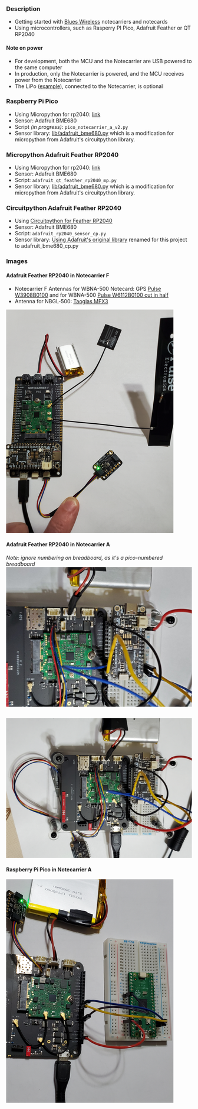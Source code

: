 ### Description
* Getting started with [Blues Wireless](https://blues.io) notecarriers and notecards
* Using microcontrollers, such as Rasperry PI Pico, Adafruit Feather or QT RP2040

#### Note on power
* For development, both the MCU and the Notecarrier are USB powered to the same computer
* In production, only the Notecarrier is powered, and the MCU receives power from the Notecarrier
* The LiPo ([example](https://www.adafruit.com/product/2011)), connected to the Notecarrier, is optional

### Raspberry Pi Pico
* Using Micropython for rp2040: [link](https://micropython.org/download/rp2-pico/)
* Sensor: Adafruit BME680
* Script _(in progress)_: `pico_notecarrier_a_v2.py`
* Sensor library: [lib/adafruit_bme680.py](https://github.com/bsatrom/notecard-pico) which is a modification for micropython from Adafruit's circuitpython library.

### Micropython Adafruit Feather RP2040
* Using Micropython for rp2040: [link](https://micropython.org/download/ADAFRUIT_FEATHER_RP2040/)
* Sensor: Adafruit BME680
* Script: `adafruit_qt_feather_rp2040_mp.py`
* Sensor library: [lib/adafruit_bme680.py](https://github.com/bsatrom/notecard-pico) which is a modification for micropython from Adafruit's circuitpython library.

### Circuitpython Adafruit Feather RP2040
* Using [Circuitpython for Feather RP2040](https://circuitpython.org/board/adafruit_feather_rp2040/)
* Sensor: Adafruit BME680
* Script: `adafruit_rp2040_sensor_cp.py`
* Sensor library: [Using Adafruit's original library](https://github.com/adafruit/Adafruit_CircuitPython_BME680/blob/main/adafruit_bme680.py) renamed for this project to adafruit_bme680_cp.py

### Images

#### Adafruit Feather RP2040 in Notecarrier F
* Notecarrier F Antennas for WBNA-500 Notecard: GPS [Pulse W3908B0100](https://www.digikey.com/en/products/detail/pulse-electronics/W3908B0100/7667475) and for WBNA-500 [Pulse W6112B0100 cut in half](https://www.digikey.com/en/products/detail/pulse-electronics/W6112B0100/6566097)
* Antenna for NBGL-500: [Taoglas MFX3](https://www.mouser.com/ProductDetail/960-MFX3.07.0150C)

![Notecarrier F/Adafruit Feather RP2040](images/NC-F_feather_rp2040.png)

#### Adafruit Feather RP2040 in Notecarrier A
_Note: ignore numbering on breadboard, as it's a pico-numbered breadboard_
![Notecarrier A/Adafruit Feather RP2040 closup](images/NC-A_feather_rp2040_closeup.png)
```

```
![Notecarrier A/Adafruit Feather RP2040](images/NC-A_feather_rp2040.png)

#### Raspberry Pi Pico in Notecarrier A

![Notecarrier A/Raspberry Pi Pico](images/NC-A_pico.png)
